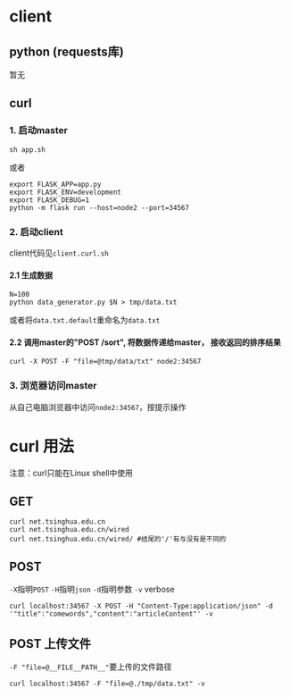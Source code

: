 # client
## python (requests库)
暂无
## curl

### 1. 启动master
```
sh app.sh
```
或者
```
export FLASK_APP=app.py
export FLASK_ENV=development
export FLASK_DEBUG=1
python -m flask run --host=node2 --port=34567
```

### 2. 启动client
client代码见`client.curl.sh`
#### 2.1 生成数据
```
N=100
python data_generator.py $N > tmp/data.txt
```
或者将`data.txt.default`重命名为`data.txt`

#### 2.2 调用master的"POST /sort", 将数据传递给master， 接收返回的排序结果
```
curl -X POST -F "file=@tmp/data/txt" node2:34567
```

### 3. 浏览器访问master
从自己电脑浏览器中访问`node2:34567`，按提示操作


# curl 用法
注意：curl只能在Linux shell中使用
## GET
```
curl net.tsinghua.edu.cn
curl net.tsinghua.edu.cn/wired
curl net.tsinghua.edu.cn/wired/ #结尾的'/'有与没有是不同的
```

## POST
`-X`指明`POST`
`-H`指明`json`
`-d`指明参数
`-v` verbose
```
curl localhost:34567 -X POST -H "Content-Type:application/json" -d '"title":"comewords","content":"articleContent"' -v
```

## POST 上传文件
`-F "file=@__FILE__PATH__"`要上传的文件路径
```
curl localhost:34567 -F "file=@./tmp/data.txt" -v
```